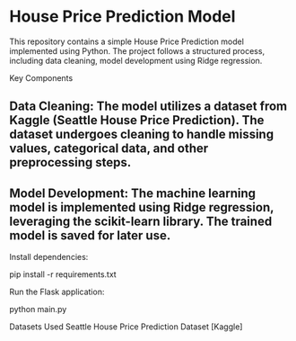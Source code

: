 
# House Price Prediction Model
This repository contains a simple House Price Prediction model implemented using Python. The project follows a structured process, including data cleaning, model development using Ridge regression.

Key Components
## Data Cleaning: The model utilizes a dataset from Kaggle (Seattle House Price Prediction). The dataset undergoes cleaning to handle missing values, categorical data, and other preprocessing steps.

## Model Development: The machine learning model is implemented using Ridge regression, leveraging the scikit-learn library. The trained model is saved for later use.

Install dependencies:

pip install -r requirements.txt

Run the Flask application:


python main.py

Datasets Used
Seattle House Price Prediction Dataset [Kaggle]

